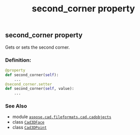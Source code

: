 ﻿---
title: second_corner property
second_title: Aspose.CAD for Python via .NET API References
description: 
type: docs
weight: 430
url: /python-net/aspose.cad.fileformats.cad.cadobjects/cad3dface/second_corner/
is_root: false
---

## second_corner property


Gets or sets the second corner.
### Definition:
```python
@property
def second_corner(self):
    ...
@second_corner.setter
def second_corner(self, value):
    ...
```

### See Also
* module [`aspose.cad.fileformats.cad.cadobjects`](../../)
* class [`Cad3DFace`](/cad/python-net/aspose.cad.fileformats.cad.cadobjects/cad3dface)
* class [`Cad3DPoint`](/cad/python-net/aspose.cad.fileformats.cad.cadobjects/cad3dpoint)

